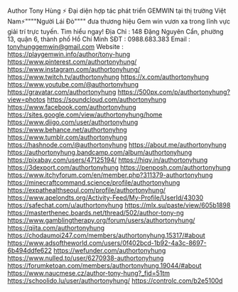 Author Tony Hùng ⚡️ Đại diện hợp tác phát triển GEMWIN tại thị trường Việt Nam⚡️""""Người Lái Đò"""" đưa thương hiệu Gem win vươn xa trong lĩnh vực giải trí trực tuyến. Tìm hiểu ngay!
Địa Chỉ : 148 Đặng Nguyên Cẩn, phường 13, quận 6, thành phố Hồ Chí Minh
SĐT : 0988.683.383
Email : tonyhunggemwin@gmail.com
Website : https://playgemwin.info/author/tony-hung
https://www.pinterest.com/authortonyhung/
https://www.instagram.com/authortonyhung/
https://www.twitch.tv/authortonyhung
https://x.com/authortonyhung
https://www.youtube.com/@authortonyhung
https://gravatar.com/authortonyhung
https://500px.com/p/authortonyhung?view=photos
https://soundcloud.com/authortonyhung
https://www.facebook.com/authortonyhung
https://sites.google.com/view/authortonyhung/home
https://www.diigo.com/user/authortonyhung
https://www.behance.net/authortonyhng
https://www.tumblr.com/authortonyhung
https://hashnode.com/@authortonyhung
https://about.me/authortonyhung
https://authortonyhung.bandcamp.com/album/authortonyhung
https://pixabay.com/users/47125194/
https://hiqy.in/authortonyhung
https://3dexport.com/authortonyhung
https://penposh.com/authortonyhung
https://www.itchyforum.com/en/member.php?311379-authortonyhung
https://minecraftcommand.science/profile/authortonyhung
https://expathealthseoul.com/profile/authortonyhung/
https://www.apelondts.org/Activity-Feed/My-Profile/UserId/43030
https://safechat.com/u/authortonyhung
https://mlx.su/paste/view/605b1898
https://masterthenec.boards.net/thread/502/author-tony-ng
https://www.gamblingtherapy.org/forum/users/authortonyhung/
https://qiita.com/authortonyhung
https://chodaumoi247.com/members/authortonyhung.15317/#about
https://www.adsoftheworld.com/users/0f402bcd-1b92-4a3c-8697-6b494ddfe622
https://wefunder.com/authortonyhung
https://www.nulled.to/user/6270938-authortonyhung
https://forumketoan.com/members/authortonyhung.19044/#about
https://www.naucmese.cz/author-tony-hung?_fid=51tm 
https://schoolido.lu/user/authortonyhung/
https://controlc.com/b2e5100d
